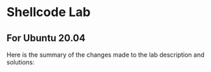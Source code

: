 # Shellcode Lab

## For Ubuntu 20.04

Here is the summary of the changes made to the lab description
and solutions:


